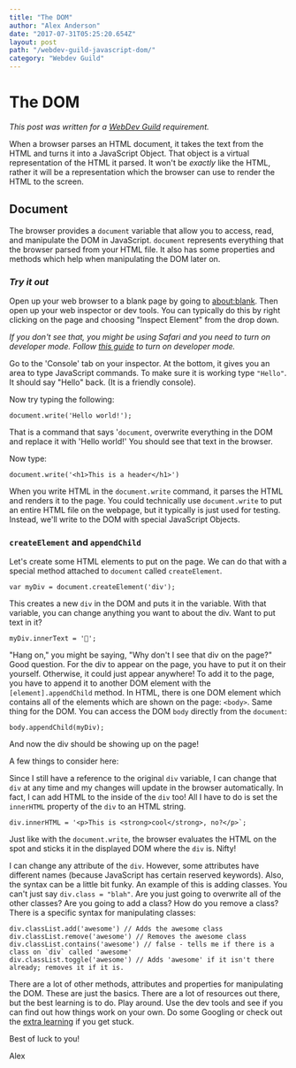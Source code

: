 ```yaml
---
title: "The DOM"
author: "Alex Anderson"
date: "2017-07-31T05:25:20.654Z"
layout: post
path: "/webdev-guild-javascript-dom/"
category: "Webdev Guild"
---
```


# The DOM

_This post was written for a [WebDev Guild](https://github.com/alexanderson1993/webdev-guild) requirement._

When a browser parses an HTML document, it takes the text from the HTML and turns it into a JavaScript Object. That object is a virtual representation of the HTML it parsed. It won't be *exactly* like the HTML, rather it will be a representation which the browser can use to render the HTML to the screen.

## Document
The browser provides a `document` variable that allow you to access, read, and manipulate the DOM in JavaScript. `document` represents everything that the browser parsed from your HTML file. It also has some properties and methods which help when manipulating the DOM later on.

### *Try it out*

Open up your web browser to a blank page by going to [about:blank](about:blank). Then open up your web inspector or dev tools. You can typically do this by right clicking on the page and choosing "Inspect Element" from the drop down. 

*If you don't see that, you might be using Safari and you need to turn on developer mode. Follow [this guide](https://developer.apple.com/library/content/documentation/AppleApplications/Conceptual/Safari_Developer_Guide/GettingStarted/GettingStarted.html#//apple_ref/doc/uid/TP40007874-CH2-SW1) to turn on developer mode.*

Go to the 'Console' tab on your inspector. At the bottom, it gives you an area to type JavaScript commands. To make sure it is working type `"Hello"`. It should say "Hello" back. (It is a friendly console).

Now try typing the following:

```
document.write('Hello world!');
```

That is a command that says '`document`, overwrite everything in the DOM and replace it with 'Hello world!' You should see that text in the browser.

Now type:

```
document.write('<h1>This is a header</h1>')
```

When you write HTML in the `document.write` command, it parses the HTML and renders it to the page. You could technically use `document.write` to put an entire HTML file on the webpage, but it typically is just used for testing. Instead, we'll write to the DOM with special JavaScript Objects.

### `createElement` and `appendChild`

Let's create some HTML elements to put on the page. We can do that with a special method attached to `document` called `createElement`.

```
var myDiv = document.createElement('div');
```

This creates a new `div` in the DOM and puts it in the variable. With that variable, you can change anything you want to about the div. Want to put text in it?

```
myDiv.innerText = '🚀';
```

"Hang on," you might be saying, "Why don't I see that div on the page?" Good question. For the div to appear on the page, you have to put it on their yourself. Otherwise, it could just appear anywhere! To add it to the page, you have to append it to another DOM element with the `[element].appendChild` method. In HTML, there is one DOM element which contains all of the elements which are shown on the page: `<body>`. Same thing for the DOM. You can access the DOM `body` directly from the `document`:

```
body.appendChild(myDiv);
```

And now the div should be showing up on the page!
 
A few things to consider here:

Since I still have a reference to the original `div` variable, I can change that `div` at any time and my changes will update in the browser automatically. In fact, I can add HTML to the inside of the `div` too! All I have to do is set the `innerHTML` property of the `div` to an HTML string.

```
div.innerHTML = '<p>This is <strong>cool</strong>, no?</p>`;
```

Just like with the `document.write`, the browser evaluates the HTML on the spot and sticks it in the displayed DOM where the `div` is. Nifty!

I can change any attribute of the `div`. However, some attributes have different names (because JavaScript has certain reserved keywords). Also, the syntax can be a little bit funky. An example of this is adding classes. You can't just say `div.class = "blah"`. Are you just going to overwrite all of the other classes? Are you going to add a class? How do you remove a class? There is a specific syntax for manipulating classes:

```
div.classList.add('awesome') // Adds the awesome class
div.classList.remove('awesome') // Removes the awesome class
div.classList.contains('awesome') // false - tells me if there is a class on `div` called 'awesome'
div.classList.toggle('awesome') // Adds 'awesome' if it isn't there already; removes it if it is.
```
There are a lot of other methods, attributes and properties for manipulating the DOM. These are just the basics. There are a lot of resources out there, but the best learning is to do. Play around. Use the dev tools and see if you can find out how things work on your own. Do some Googling or check out the [extra learning](https://github.com/alexanderson1993/webdev-guild/blob/master/apprentice/javascript/dom.md#extra-learning) if you get stuck.

Best of luck to you!

Alex
